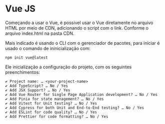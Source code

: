 # Vue JS

Começando a usar o Vue, é possivel usar o Vue diretamente no arquivo HTML por meio de CDN, adicionando o script com o link. Conforme o arquivo index.html na pasta CDN.

Mais indicado é usando o CLI com o gerenciador de pacotes, para iniciar é usado o comando de ininicialização com:
```
npm init vue@latest
```

Ele inicialização a configuração do projeto, com os seguintes preenchimentos:
```
✔ Project name: … <your-project-name>
✔ Add TypeScript? … No / Yes
✔ Add JSX Support? … No / Yes
✔ Add Vue Router for Single Page Application development? … No / Yes
✔ Add Pinia for state management? … No / Yes
✔ Add Vitest for Unit testing? … No / Yes
✔ Add Cypress for both Unit and End-to-End testing? … No / Yes
✔ Add ESLint for code quality? … No / Yes
✔ Add Prettier for code formatting? … No / Yes
```

